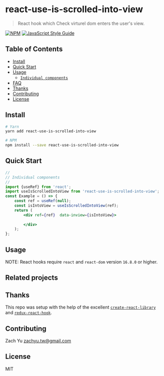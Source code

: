 # react-use-is-scrolled-into-view

> React hook which Check virturel dom enters the user's view.

[![NPM](https://img.shields.io/npm/v/react-use-is-scrolled-into-view.svg)](https://www.npmjs.com/package/react-use-is-scrolled-into-view) [![JavaScript Style Guide](https://img.shields.io/badge/code_style-standard-brightgreen.svg)](https://standardjs.com)

## Table of Contents

- [Install](#install)
- [Quick Start](#quick-start)
- [Usage](#usage)
  - [`Individual components`](#inview)
- [FAQ](#faq)
- [Thanks](#thanks)
- [Contributing](#contributing)
- [License](#license)

## Install

```bash
# Yarn
yarn add react-use-is-scrolled-into-view

# NPM
npm install --save react-use-is-scrolled-into-view
```

## Quick Start

```jsx
//
// Individual components
//
import {useRef} from 'react';
import useIsScrolledIntoView from 'react-use-is-scrolled-into-view';
const Example = () => {
    const ref = useRef(null);
    const isIntoView = useIsScrolledIntoView(ref);
    return (
        <div ref={ref}  data-inview={isIntoView}>
         
        </div>
    );
};
```

## Usage

NOTE: React hooks require `react` and `react-dom` version `16.8.0` or higher.

## Related projects

## Thanks
This repo was setup with the help of the excellent [`create-react-library`](https://www.npmjs.com/package/create-react-library) and [`redux-react-hook`](https://github.com/facebookincubator/redux-react-hook/blob/master/README.md).

## Contributing
Zach Yu zachyu.tw@gmail.com

## License

MIT 